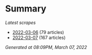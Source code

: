 # Summary
*Latest scrapes*
* [2022-03-06](https://github.com/nuuuwan/news_lk/blob/data/news_lk.2022-03-06.json) (79 articles)
* [2022-03-07](https://github.com/nuuuwan/news_lk/blob/data/news_lk.2022-03-07.json) (167 articles)

*Generated at 08:09PM, March 07, 2022*